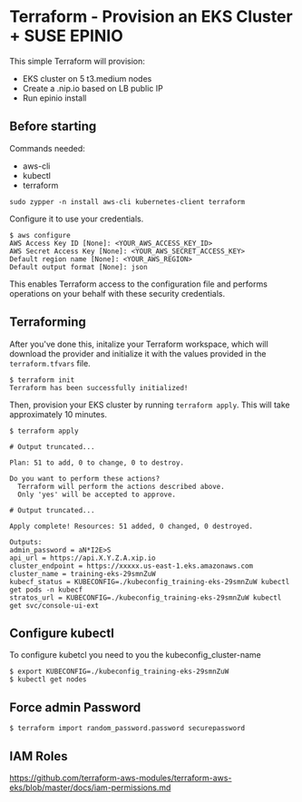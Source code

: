 # Terraform - Provision an EKS Cluster + SUSE EPINIO

This simple Terraform will provision:

 - EKS cluster on 5 t3.medium nodes
 - Create a .nip.io based on LB public IP
 - Run epinio install

## Before starting

Commands needed:

 - aws-cli
 - kubectl
 - terraform

```shell
sudo zypper -n install aws-cli kubernetes-client terraform
```

Configure it to use your credentials.

```shell
$ aws configure
AWS Access Key ID [None]: <YOUR_AWS_ACCESS_KEY_ID>
AWS Secret Access Key [None]: <YOUR_AWS_SECRET_ACCESS_KEY>
Default region name [None]: <YOUR_AWS_REGION>
Default output format [None]: json
```

This enables Terraform access to the configuration file and performs operations on your behalf with these security credentials.

## Terraforming


After you've done this, initalize your Terraform workspace, which will download 
the provider and initialize it with the values provided in the `terraform.tfvars` file.

```shell
$ terraform init
Terraform has been successfully initialized!
```

Then, provision your EKS cluster by running `terraform apply`. This will 
take approximately 10 minutes.

```shell
$ terraform apply

# Output truncated...

Plan: 51 to add, 0 to change, 0 to destroy.

Do you want to perform these actions?
  Terraform will perform the actions described above.
  Only 'yes' will be accepted to approve.

# Output truncated...

Apply complete! Resources: 51 added, 0 changed, 0 destroyed.

Outputs:
admin_password = aN*I2E>S
api_url = https://api.X.Y.Z.A.xip.io
cluster_endpoint = https://xxxxx.us-east-1.eks.amazonaws.com
cluster_name = training-eks-29smnZuW
kubecf_status = KUBECONFIG=./kubeconfig_training-eks-29smnZuW kubectl get pods -n kubecf
stratos_url = KUBECONFIG=./kubeconfig_training-eks-29smnZuW kubectl get svc/console-ui-ext
```

## Configure kubectl

To configure kubetcl you need to you the kubeconfig_cluster-name 

```shell
$ export KUBECONFIG=./kubeconfig_training-eks-29smnZuW
$ kubectl get nodes
```

## Force admin Password

```shell
$ terraform import random_password.password securepassword
```

## IAM Roles
https://github.com/terraform-aws-modules/terraform-aws-eks/blob/master/docs/iam-permissions.md
